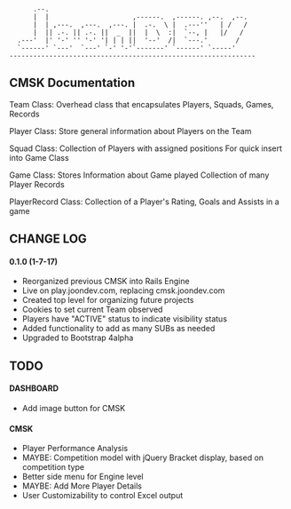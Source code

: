 
          .--.                     
          |  |                     ,------.  ,------. ,--.  ,--.
          |  | ,---.  ,---.  ,---. |  .-.  \ |  .---''   | /   /
          |  || .-. || .-. ||  _  ||  |  \  :|  `--, |   |/   /
      .---'  |' '-' '' '-' '| | | ||  '--'  /|  `---.'       /
      `------' `---'  `---' `-' '-'`-------' `------' `-----'
    -------------------------------------------------------------- 

## CMSK Documentation

Team Class:
  Overhead class that encapsulates Players, Squads, Games, Records

Player Class:
  Store general information about Players on the Team
  
Squad Class:
  Collection of Players with assigned positions
  For quick insert into Game Class
  
Game Class:
  Stores Information about Game played
  Collection of many Player Records

PlayerRecord Class:
  Collection of a Player's Rating, Goals and Assists in a game

## CHANGE LOG

#### 0.1.0 (1-7-17)
  - Reorganized previous CMSK into Rails Engine
  - Live on play.joondev.com, replacing cmsk.joondev.com
  - Created top level for organizing future projects
  - Cookies to set current Team observed
  - Players have "ACTIVE" status to indicate visibility status
  - Added functionality to add as many SUBs as needed
  - Upgraded to Bootstrap 4alpha

## TODO

#### DASHBOARD
  - Add image button for CMSK
  
#### CMSK
  - Player Performance Analysis
  - MAYBE: Competition model with jQuery Bracket display, based on competition type
  - Better side menu for Engine level
  - MAYBE: Add More Player Details
  - User Customizability to control Excel output 

